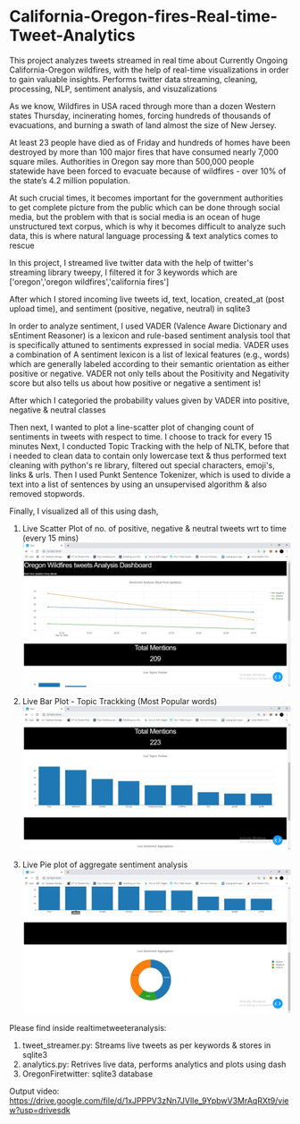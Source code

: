 # California-Oregon-fires-Real-time-Tweet-Analytics
This project analyzes tweets streamed in real time about Currently Ongoing California-Oregon wildfires, with the help of real-time visualizations in order to gain valuable insights. Performs twitter data streaming, cleaning, processing, NLP, sentiment analysis, and visuzalizations 


As we know, Wildfires in USA raced through more than a dozen Western states Thursday, incinerating homes, forcing hundreds of thousands of evacuations, and burning a swath of land almost the size of New Jersey.

At least 23 people have died as of Friday and hundreds of homes have been destroyed by more than 100 major fires that have consumed nearly 7,000 square miles. Authorities in Oregon say more than 500,000 people statewide have been forced to evacuate because of wildfires - over 10% of the state’s 4.2 million population.

At such crucial times, it becomes important for the government authorities to get complete picture from  the public which can be done through social media,
but the problem with that is social media is an ocean of huge unstructured text corpus, which is why it becomes difficult to analyze such data, this is where natural language processing & text analytics comes to rescue

In this project, I streamed live twitter data with the help of twitter's streaming library tweepy, I filtered it for 3 keywords which are ['oregon','oregon wildfires','california fires']

After which I stored incoming live tweets id, text, location, created_at (post upload time), and sentiment (positive, negative, neutral) in sqlite3

In order to analyze sentiment, I used VADER (Valence Aware Dictionary and sEntiment Reasoner) is a lexicon and rule-based sentiment analysis tool that is specifically attuned to sentiments expressed in social media. VADER uses a combination of A sentiment lexicon is a list of lexical features (e.g., words) 
which are generally labeled according to their semantic orientation as either positive or negative. VADER not only tells about the Positivity and Negativity score but also tells us about how positive or negative a sentiment is!

After which I categoried the probability values given by VADER into positive, negative & neutral classes

Then next, I wanted to plot a line-scatter plot of changing count of sentiments in tweets with respect to time. I choose to track for every 15 minutes
Next, I conducted Topic Tracking with the help of NLTK, before that i needed to clean data to contain only lowercase text & thus performed text cleaning with python's re library,
filtered out special characters, emoji's, links & urls. Then I used Punkt Sentence Tokenizer, which is used to divide a text into a list of sentences by using an unsupervised algorithm & also removed stopwords.

Finally, I visualized all of this using dash, 

1. Live Scatter Plot of no. of positive, negative & neutral tweets wrt to time (every 15 mins) <br>
![Img](https://github.com/chelseafernandes2000/California-Oregon-fires-Real-time-Tweet-Analytics/blob/master/Realtimetweeteranalysis/Output%20Snapshots/snap_1.JPG)

2. Live Bar Plot - Topic Trackking (Most Popular words) <br>
![Img](https://github.com/chelseafernandes2000/California-Oregon-fires-Real-time-Tweet-Analytics/blob/master/Realtimetweeteranalysis/Output%20Snapshots/snap_2.JPG)

3. Live Pie plot of aggregate sentiment analysis <br>
![Img](https://github.com/chelseafernandes2000/California-Oregon-fires-Real-time-Tweet-Analytics/blob/master/Realtimetweeteranalysis/Output%20Snapshots/snap_3.JPG)


Please find inside realtimetweeteranalysis:
1. tweet_streamer.py: Streams live tweets as per keywords & stores in sqlite3
2. analytics.py: Retrives live data, performs analytics and plots using dash
3. OregonFiretwitter: sqlite3 database

Output video: https://drive.google.com/file/d/1xJPPPV3zNn7JVlIe_9YpbwV3MrAqRXt9/view?usp=drivesdk
